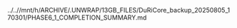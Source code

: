 ../..//mnt/h/ARCHIVE/.UNWRAP/13GB_FILES/DuRiCore_backup_20250805_170301/PHASE6_1_COMPLETION_SUMMARY.md